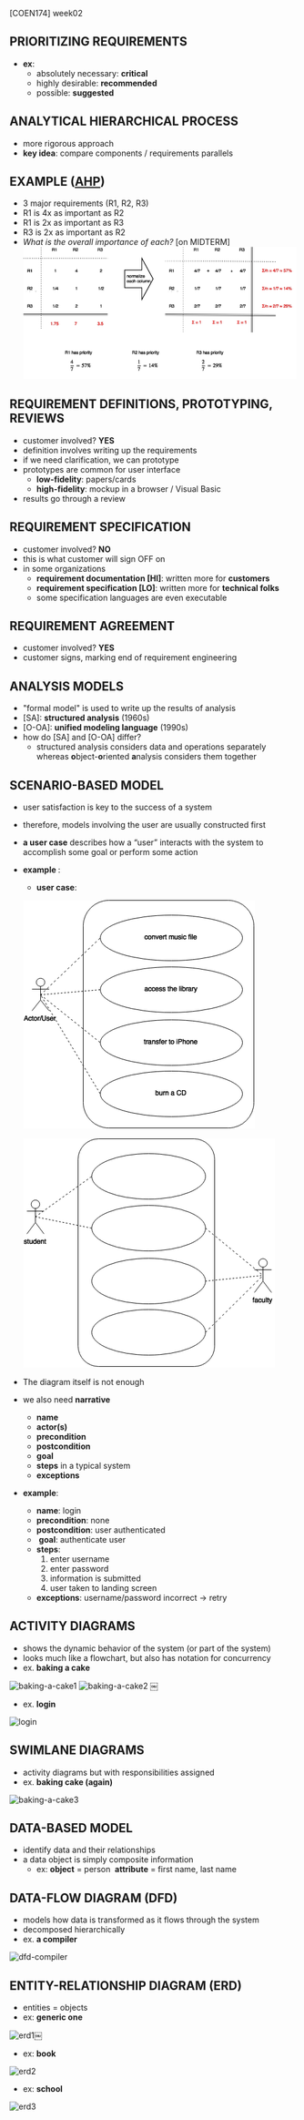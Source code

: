 [COEN174] week02

## PRIORITIZING REQUIREMENTS
- **ex**:
    - absolutely necessary: **critical**
    - highly desirable: **recommended**
    - possible: **suggested**

## ANALYTICAL HIERARCHICAL PROCESS
- more rigorous approach
- **key idea**: compare components / requirements parallels

## EXAMPLE ([AHP](#analytical-hierarchical-process))
- 3 major requirements (R1, R2, R3)
- R1 is 4x as important as R2
- R1 is 2x as important as R3
- R3 is 2x as important as R2
- *What is the overall importance of each?* [on MIDTERM]
![ahp-example](img/[COEN174]week2a-diagram1.png)

## REQUIREMENT DEFINITIONS, PROTOTYPING, REVIEWS
- customer involved? **YES**
- definition involves writing up the requirements
- if we need clarification, we can prototype
- prototypes are common for user interface
    - **low-fidelity**: papers/cards
    - **high-fidelity**: mockup in a browser / Visual Basic
- results go through a review

## REQUIREMENT SPECIFICATION
- customer involved? **NO**
- this is what customer will sign OFF on
- in some organizations
    - **requirement documentation [HI]**: written more for **customers**
    - **requirement specification [LO]**: written more for **technical folks**
    - some specification languages are even executable

## REQUIREMENT AGREEMENT
- customer involved? **YES**
- customer signs, marking end of requirement engineering

## ANALYSIS MODELS
- "formal model" is used to write up the results of analysis
- [SA]: **structured analysis** (1960s)
- [O-OA]: **unified modeling language** (1990s)
- how do [SA] and [O-OA] differ?
    - structured analysis considers data and operations separately  whereas **o**bject-**o**riented **a**nalysis considers them together

## SCENARIO-BASED MODEL
- user satisfaction is key to the success of a system
- therefore, models involving the user are usually constructed first
- **a user case** describes how a “user” interacts with the system to accomplish some goal or perform some action
- **example **:
    - **user case**:
    
    ![user-case](img/[COEN174]week2a-diagram2.png)
    
    ![user-case](img/[COEN174]week2a-diagram3.png)
 
- The diagram itself is not enough
- we also need **narrative**
    - **name**
    - **actor(s)**
    - **precondition**
    - **postcondition**
    - **goal**
    - **steps** in a typical system
    - **exceptions**

- **example**:
    - **name**: login 
    - **precondition**: none 
    - **postcondition**: user authenticated
    -  **goal**: authenticate user 
    - **steps**:     
        1. enter username 
        2. enter password 
        3. information is submitted 
        4. user taken to landing screen 
    - **exceptions**: username/password incorrect -> retry

## ACTIVITY DIAGRAMS
- shows the dynamic behavior of the system (or part of the system)
- looks much like a flowchart, but also has notation for concurrency
- ex. **baking a cake **

![baking-a-cake1](img/[COEN174]week2c-diagram1.png)
![baking-a-cake2](img/[COEN174]week2c-diagram2.png)
￼
- ex. **login **

![login](img/[COEN174]week2c-diagram3.png)

## SWIMLANE DIAGRAMS
- activity diagrams but with responsibilities assigned
- ex. **baking cake (again)**

![baking-a-cake3](img/[COEN174]week2c-diagram4.png)

## DATA-BASED MODEL
- identify data and their relationships
- a data object is simply composite information
    - ex: 
    **object** = person 
    **attribute** = first name, last name

## DATA-FLOW DIAGRAM (DFD)
- models how data is transformed as it flows through the system
- decomposed hierarchically
- ex. **a compiler **

![dfd-compiler](img/[COEN174]week2c-diagram5.png)

## ENTITY-RELATIONSHIP DIAGRAM (ERD)
- entities = objects
- ex: **generic one**

![erd1](img/[COEN174]week2c-diagram6.png)￼

- ex: **book**

![erd2](img/[COEN174]week2c-diagram7.png)

- ex: **school **

![erd3](img/[COEN174]week2c-diagram8.png)